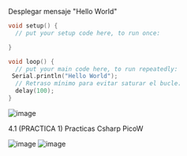 Desplegar mensaje "Hello World"


```cpp
void setup() {
  // put your setup code here, to run once:

}

void loop() {
  // put your main code here, to run repeatedly:
 Serial.println("Hello World");
  // Retraso mínimo para evitar saturar el bucle.
  delay(100);
}

```
![image](https://github.com/JorgeGutierrez-TEC/PicoW-TEC/assets/158111129/cb3b8b5c-9e41-4052-989b-5532bc690f0e)


4.1 (PRACTICA 1) Practicas Csharp PicoW

![image](https://github.com/JorgeGutierrez-TEC/PicoW-TEC/assets/158111129/c3dbd933-6f9d-419b-b8e2-346c330186de)
![image](https://github.com/JorgeGutierrez-TEC/PicoW-TEC/assets/158111129/9f9217b0-fd4d-4436-9234-c833b6fcb798)


